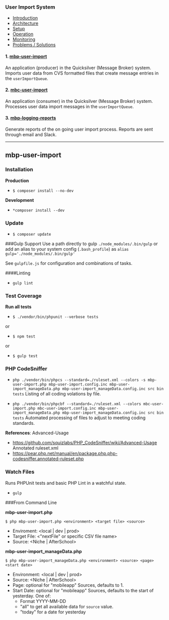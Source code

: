 ### User Import System

- [Introduction](https://github.com/DoSomething/mbp-user-import/wiki)
- [Architecture](https://github.com/DoSomething/mbp-user-import/wiki/2.-Architecture)
- [Setup](https://github.com/DoSomething/mbp-user-import/wiki/3.-Setup)
- [Operation](https://github.com/DoSomething/mbp-user-import/wiki/4.-Operation)
- [Monitoring](https://github.com/DoSomething/mbp-user-import/wiki/5.-Monitoring)
- [Problems / Solutions](https://github.com/DoSomething/mbp-user-import/wiki/7.-Problems-%5C--Solutions)

#### 1. [mbp-user-import](https://github.com/DoSomething/mbp-user-import)

An application (producer) in the Quicksilver (Message Broker) system. Imports user data from CVS formatted files that create message entries in the `userImportQueue`.

#### 2. [mbc-user-import](https://github.com/DoSomething/mbc-user-import)

An application (consumer) in the Quicksilver (Message Broker) system. Processes user data import messages in the `userImportQueue`.

#### 3. [mbp-logging-reports](https://github.com/DoSomething/Quicksilver-PHP/tree/master/mbp-logging-reports)

Generate reports of the on going user import process. Reports are sent through email and Slack.

---

## mbp-user-import

### Installation

**Production**
- `$ composer install --no-dev`

**Development**
- `*composer install --dev`

### Update

- `$ composer update`

###Gulp Support
Use a path directly to gulp `./node_modules/.bin/gulp` or add an alias to your system config (`.bash_profile`) as `alias gulp='./node_modules/.bin/gulp'`

See `gulpfile.js` for configuration and combinations of tasks.

####Linting
- `gulp lint`

### Test Coverage

**Run all tests**
- `$ ./vendor/bin/phpunit --verbose tests`

or
- `$ npm test`

or
- `$ gulp test`

### PHP CodeSniffer

- `php ./vendor/bin/phpcs --standard=./ruleset.xml --colors -s mbp-user-import.php mbp-user-import.config.inc mbp-user-import_manageData.php mbp-user-import_manageData.config.inc src bin tests`
Listing of all coding volations by file.

- `php ./vendor/bin/phpcbf --standard=./ruleset.xml --colors mbc-user-import.php mbc-user-import.config.inc mbp-user-import_manageData.php mbp-user-import_manageData.config.inc src bin tests`
Automated processing of files to adjust to meeting coding standards.

**References**:
Advanced-Usage
- https://github.com/squizlabs/PHP_CodeSniffer/wiki/Advanced-Usage
Annotated ruleset.xml
- https://pear.php.net/manual/en/package.php.php-codesniffer.annotated-ruleset.php


### Watch Files

Runs PHPUnit tests and basic PHP Lint in a watchful state.

- `gulp`

###From Command Line

**mbp-user-import.php**

`$ php mbp-user-import.php <environment> <target file> <source>`

- Enviroment: <local | dev | prod>
- Target File: <"nextFile" or specific CSV file name> 
- Source: <Niche | AfterSchool>

**mbp-user-import_manageData.php**

`$ php mbp-user-import_manageData.php <environment> <source> <page> <start date>`

- Environment: <local | dev | prod>
- Source: <Niche | AfterSchool>
- Page: optional for "mobileapp" Sources, defaults to 1.
- Start Date: optional for "mobileapp" Sources, defaults to the start of yesterday. One of:
  - Format YYYY-MM-DD
  - "all" to get all available data for `source` value.
  - "today" for a date for yesterday
